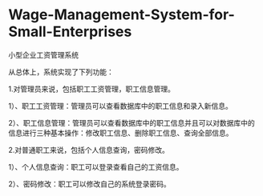 # Wage-Management-System-for-Small-Enterprises
小型企业工资管理系统

从总体上，系统实现了下列功能：

1.对管理员来说，包括职工工资管理，职工信息管理。

1）、职工工资管理：管理员可以查看数据库中的职工信息和录入新信息。

2）、职工信息管理：管理员可以查看数据库中的职工信息并且可以对数据库中的信息进行三种基本操作：修改职工信息、删除职工信息、查询全部信息。 

2.对普通职工来说，包括个人信息查询，密码修改。

1）、个人信息查询：职工可以登录查看自己的工资信息。

2）、密码修改：职工可以修改自己的系统登录密码。

